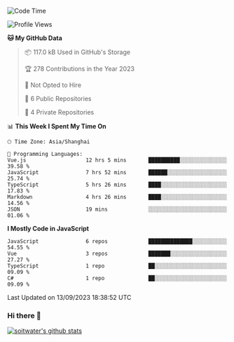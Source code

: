<!--START_SECTION:waka-->
![Code Time](http://img.shields.io/badge/Code%20Time-2%2C521%20hrs%202%20mins-blue)

![Profile Views](http://img.shields.io/badge/Profile%20Views-0-blue)

**🐱 My GitHub Data** 

> 📦 117.0 kB Used in GitHub's Storage 
 > 
> 🏆 278 Contributions in the Year 2023
 > 
> 🚫 Not Opted to Hire
 > 
> 📜 6 Public Repositories 
 > 
> 🔑 4 Private Repositories 
 > 
📊 **This Week I Spent My Time On** 

```text
🕑︎ Time Zone: Asia/Shanghai

💬 Programming Languages: 
Vue.js                   12 hrs 5 mins       ██████████░░░░░░░░░░░░░░░   39.58 % 
JavaScript               7 hrs 52 mins       ██████░░░░░░░░░░░░░░░░░░░   25.74 % 
TypeScript               5 hrs 26 mins       ████░░░░░░░░░░░░░░░░░░░░░   17.83 % 
Markdown                 4 hrs 26 mins       ████░░░░░░░░░░░░░░░░░░░░░   14.56 % 
JSON                     19 mins             ░░░░░░░░░░░░░░░░░░░░░░░░░   01.06 % 
```

**I Mostly Code in JavaScript** 

```text
JavaScript               6 repos             ██████████████░░░░░░░░░░░   54.55 % 
Vue                      3 repos             ███████░░░░░░░░░░░░░░░░░░   27.27 % 
TypeScript               1 repo              ██░░░░░░░░░░░░░░░░░░░░░░░   09.09 % 
C#                       1 repo              ██░░░░░░░░░░░░░░░░░░░░░░░   09.09 % 
```




 Last Updated on 13/09/2023 18:38:52 UTC
<!--END_SECTION:waka-->

### Hi there 👋
[![soitwater's github stats](https://github-readme-stats.vercel.app/api?username=soitwater)](https://github.com/soitwater/github-readme-stats)
